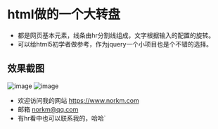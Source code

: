 # html做的一个大转盘
- 都是网页基本元素，线条由hr分割线组成，文字根据输入的配置的旋转。
- 可以给html5初学者做参考，作为jquery一个小项目也是个不错的选择。

## 效果截图
 ![image](https://github.com/norkmGitHub/SlyderAdventures/blob/master/images/1.png)
 ![image](https://github.com/norkmGitHub/SlyderAdventures/blob/master/images/2.png)
 
 
 - 欢迎访问我的网站 https://www.norkm.com
 - 邮箱 norkm@qq.com
 - 有hr看中也可以联系我的，哈哈`
